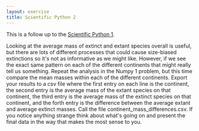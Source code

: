 ```yaml
---
layout: exercise
title: Scientific Python 2
---
```


This is a follow up to the [Scientific Python 1](/exercises/Scientific-python-1).

Looking at the average mass of extinct and extant species overall is
useful, but there are lots of different processes that could cause
size-biased extinctions so it's not as informative as we might like.
However, if we see the exact same pattern on each of the different
continents that might really tell us something. Repeat the analysis in
the Numpy 1 problem, but this time compare the mean masses within each
of the different continents. Export your results to a csv file where the
first entry on each line is the continent, the second entry is the
average mass of the extant species on that continent, the third entry is
the average mass of the extinct species on that continent, and the forth
entry is the difference between the average extant and average extinct
masses. Call the file continent\_mass\_differences.csv. If you notice
anything strange think about what's going on and present the final data
in the way that makes the most sense to you.
